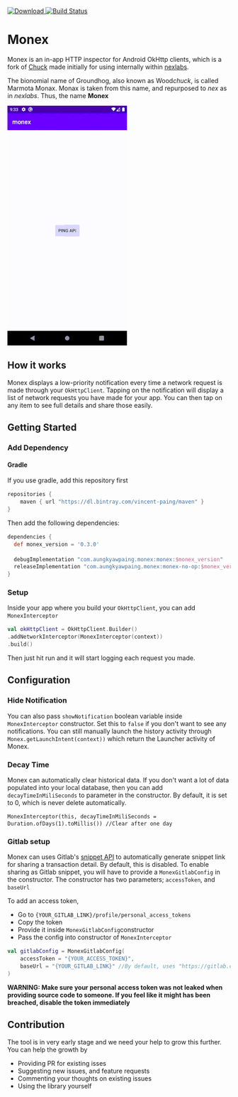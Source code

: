  [ ![Download](https://api.bintray.com/packages/vincent-paing/maven/monex/images/download.svg) ](https://bintray.com/vincent-paing/maven/monex/_latestVersion) [![Build Status](https://api.travis-ci.com/vincent-paing/monex.svg?branch=master)](https://travis-ci.com/vincent-paing/monex)

# Monex

Monex is an in-app HTTP inspector for Android OkHttp clients, which is a fork of [Chuck](https://github.com/jgilfelt/chuck) made initially for using internally within [nexlabs](https://nexlabs.co/). 

The bionomial name of Groundhog, also known as Wood*chuck*, is called Marmota Monax. Monax is taken from this name, and repurposed to *nex* as in *nexlabs*. Thus, the name **Monex**

![ ](./images/preview.gif  "Preview")

## How it works

Monex displays a low-priority notification every time a network request is made through your `OkHttpClient`. Tapping on the notification will display a list of network requests you have made for your app. You can then tap on any item to see full details and share those easily.

## Getting Started

### Add Dependency

#### Gradle

If you use gradle, add this repository first 
```groovy 
repositories {
	maven { url "https://dl.bintray.com/vincent-paing/maven" } 
} 
```

Then add the following dependencies:

```groovy
dependencies {
  def monex_version = '0.3.0'
  
  debugImplementation "com.aungkyawpaing.monex:monex:$monex_version"
  releaseImplementation "com.aungkyawpaing.monex:monex-no-op:$monex_version"
}
```

### Setup

Inside your app where you build your `OkHttpClient`, you can add `MonexInterceptor`

```kotlin
val okHttpClient = OkHttpClient.Builder()
.addNetworkInterceptor(MonexInterceptor(context))
.build()
```

Then just hit run and it will start logging each request you made.

## Configuration

### Hide Notification

You can also pass `showNotification` boolean variable inside `MonexInterceptor` constructor. Set this to `false` if you don't want to see any notifications. You can still manually launch the history activity through `Monex.getLaunchIntent(context))` which return the Launcher activity of Monex.

### Decay Time

Monex can automatically clear historical data. If you don't want a lot of data populated into your local database, then you can add  `decayTimeInMiliSeconds` to parameter in the constructor. By default, it is set to 0, which is never delete automatically.

```
MonexInterceptor(this, decayTimeInMiliSeconds = Duration.ofDays(1).toMillis()) //Clear after one day
```

### Gitlab setup

Monex can uses Gitlab's [snippet API](https://docs.gitlab.com/ee/api/snippets.html) to automatically generate snippet link for sharing a transaction detail. By default, this is disabled. To enable sharing as Gitlab snippet, you will have to provide a `MonexGitlabConfig` in the constructor. The constructor has two parameters; `accessToken`, and `baseUrl`

To add an access token,

- Go to `{YOUR_GITLAB_LINK}/profile/personal_access_tokens` 
- Copy the token
- Provide it inside `MonexGitlabConfig`constructor
- Pass the config into constructor of `MonexInterceptor`

```kotlin
val gitlabConfig = MonexGitlabConfig(
    accessToken = "{YOUR_ACCESS_TOKEN}",
    baseUrl = "{YOUR_GITLAB_LINK}" //By default, uses "https://gitlab.com/"
)
```

**WARNING: Make sure your personal access token was not leaked when providing source code to someone. If you feel like it might has been breached, disable the token immediately**

## Contribution

The tool is in very early stage and we need your help to grow this further. You can help the growth by 

- Providing PR for existing isses
- Suggesting new issues, and feature requests
- Commenting your thoughts on existing issues
- Using the library yourself

